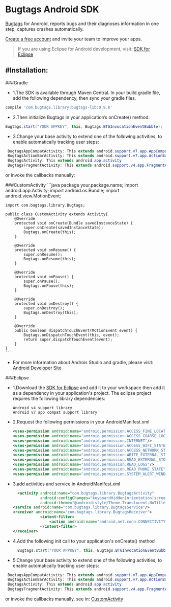 Bugtags Android SDK
===================
[Bugtags] for Android, reports bugs and their diagnoses information in one step, captures crashes automatically.

[Create a free account](http://bugtag.com/) and invite your team to improve your apps.
> If you are using Eclipse for Android development, visit: [SDK for Eclipse]

#Installation:
-----
###Gradle
- 1.The SDK is available through Maven Central. In your build.gradle file, add the following dependency, then sync your gradle files.
```gradle
compile 'com.bugtags.library:bugtags-lib:0.9.0'
```
- 2.Then initialize Bugtags in your application’s onCreate() method:
```java
Bugtags.start("YOUR APPKEY", this, Bugtags.BTGInvocationEventBubble);
```
- 3.Change your base activity to extend one of the following activities, to enable automatically tracking user steps:
```java
 BugtagsAppCompatActivity: This extends android.support.v7.app.AppCompatActivity
 BugtagsActionBarActivity: This extends android.support.v7.app.ActionBarActivity
 BugtagsActivity: This extends android.app.activity
 BugtagsFragmentActivity: This extends android.support.v4.app.FragmentActivity
```
or invoke the callbacks manually:

  ###CustomActivity
    ```java
    package your.package.name;
    import android.app.Activity;
    import android.os.Bundle;
    import android.view.MotionEvent;

    import com.bugtags.library.Bugtags;

    public class CustomActivity extends Activity{
        @Override
        protected void onCreate(Bundle savedInstanceState) {
            super.onCreate(savedInstanceState);
            Bugtags.onCreate(this);
        }

        @Override
        protected void onResume() {
            super.onResume();
            Bugtags.onResume(this);
        }

        @Override
        protected void onPause() {
            super.onPause();
            Bugtags.onPause(this);
        }

        @Override
        protected void onDestroy() {
            super.onDestroy();
            Bugtags.onDestroy(this);
        }

        @Override
        public boolean dispatchTouchEvent(MotionEvent event) {
            Bugtags.onDispatchTouchEvent(this, event);
            return super.dispatchTouchEvent(event);
        }
    }
    ```
- For more information about Androis Studio and gradle, please visit: [Android Developer Site]

###Eclipse
- 1.Download the [SDK for Eclipse] and add it to your workspace then add it as a dependency in your application's project. The eclipse project requires the following library dependencies:

  ```
  Android v4 support library
  Android v7 app compat support library
  ```
- 2.Request the following permissions in your AndroidManifest.xml

  ```xml
  <uses-permission android:name="android.permission.ACCESS_FINE_LOCATION"/>
  <uses-permission android:name="android.permission.ACCESS_COARSE_LOCATION"/>
  <uses-permission android:name="android.permission.INTERNET"/>
  <uses-permission android:name="android.permission.ACCESS_WIFI_STATE"/>
  <uses-permission android:name="android.permission.ACCESS_NETWORK_STATE"/>
  <uses-permission android:name="android.permission.WRITE_EXTERNAL_STORAGE" />
  <uses-permission android:name="android.permission.READ_EXTERNAL_STORAGE" />
  <uses-permission android:name="android.permission.READ_LOGS"/>
  <uses-permission android:name="android.permission.READ_PHONE_STATE"/>
  <uses-permission android:name="android.permission.SYSTEM_ALERT_WINDOW"/>
  ```
- 3.add activities and service in AndroidManifest.xml

  ```xml
    <activity android:name="com.bugtags.library.BugtagsActivity"
              android:configChanges="keyboardHidden|orientation|screenSize"
              android:theme="@android:style/Theme.Translucent.NoTitleBar.Fullscreen"/>
  <service android:name="com.bugtags.library.BugtagsService"/>
  <receiver android:name="com.bugtags.library.BugtagsReceiver">
              <intent-filter>
                  <action android:name="android.net.conn.CONNECTIVITY_CHANGE"/>
              </intent-filter>
  </receiver>
  ```
- 4.Add the following init call to your application's onCreate() method

  ```java
    Bugtags.start("YOUR APPKEY", this, Bugtags.BTGInvocationEventBubble);
  ```
- 5.Change your base activity to extend one of the following activities, to enable automatically tracking user steps:
```java
 BugtagsAppCompatActivity: This extends android.support.v7.app.AppCompatActivity
 BugtagsActionBarActivity: This extends android.support.v7.app.ActionBarActivity
 BugtagsActivity: This extends android.app.activity
 BugtagsFragmentActivity: This extends android.support.v4.app.FragmentActivity
```
or invoke the callbacks manually, see in: [CustomActivity](###CustomActivity)

[SDK for Eclipse]:https://github.com/bugtags/Bugtags-Android-Eclipse
[Bugtags]:http://github.com
[Android Developer Site]:http://developer.android.com/tools/studio/index.html
